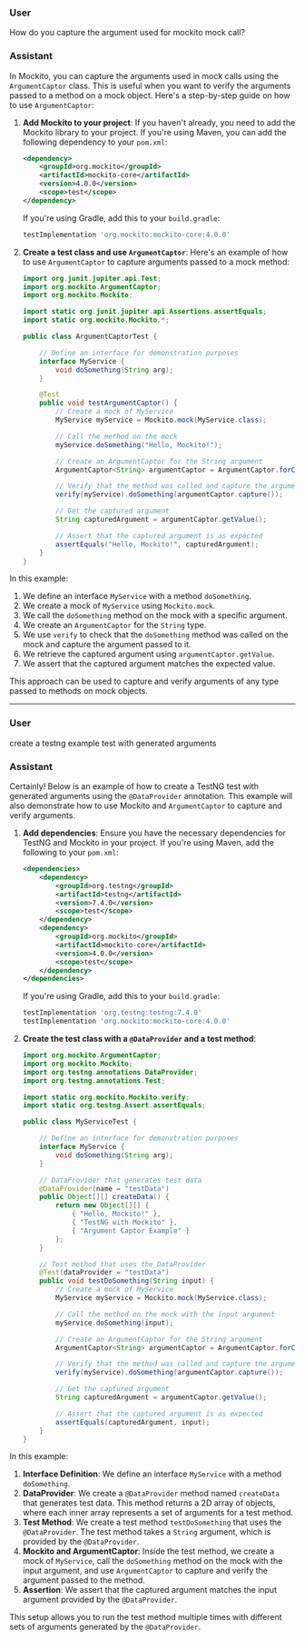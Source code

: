 ### User

How do you capture the argument used for mockito mock call?

### Assistant

In Mockito, you can capture the arguments used in mock calls using the `ArgumentCaptor` class. This is useful when you want to verify the arguments passed to a method on a mock object. Here's a step-by-step guide on how to use `ArgumentCaptor`:

1. **Add Mockito to your project**: If you haven't already, you need to add the Mockito library to your project. If you're using Maven, you can add the following dependency to your `pom.xml`:

    ```xml
    <dependency>
        <groupId>org.mockito</groupId>
        <artifactId>mockito-core</artifactId>
        <version>4.0.0</version>
        <scope>test</scope>
    </dependency>
    ```

    If you're using Gradle, add this to your `build.gradle`:

    ```groovy
    testImplementation 'org.mockito:mockito-core:4.0.0'
    ```

2. **Create a test class and use `ArgumentCaptor`**: Here's an example of how to use `ArgumentCaptor` to capture arguments passed to a mock method:

    ```java
    import org.junit.jupiter.api.Test;
    import org.mockito.ArgumentCaptor;
    import org.mockito.Mockito;

    import static org.junit.jupiter.api.Assertions.assertEquals;
    import static org.mockito.Mockito.*;

    public class ArgumentCaptorTest {

        // Define an interface for demonstration purposes
        interface MyService {
            void doSomething(String arg);
        }

        @Test
        public void testArgumentCaptor() {
            // Create a mock of MyService
            MyService myService = Mockito.mock(MyService.class);

            // Call the method on the mock
            myService.doSomething("Hello, Mockito!");

            // Create an ArgumentCaptor for the String argument
            ArgumentCaptor<String> argumentCaptor = ArgumentCaptor.forClass(String.class);

            // Verify that the method was called and capture the argument
            verify(myService).doSomething(argumentCaptor.capture());

            // Get the captured argument
            String capturedArgument = argumentCaptor.getValue();

            // Assert that the captured argument is as expected
            assertEquals("Hello, Mockito!", capturedArgument);
        }
    }
    ```

In this example:

1. We define an interface `MyService` with a method `doSomething`.
2. We create a mock of `MyService` using `Mockito.mock`.
3. We call the `doSomething` method on the mock with a specific argument.
4. We create an `ArgumentCaptor` for the `String` type.
5. We use `verify` to check that the `doSomething` method was called on the mock and capture the argument passed to it.
6. We retrieve the captured argument using `argumentCaptor.getValue`.
7. We assert that the captured argument matches the expected value.

This approach can be used to capture and verify arguments of any type passed to methods on mock objects.

---

### User

create a testng example test with generated arguments

### Assistant

Certainly! Below is an example of how to create a TestNG test with generated arguments using the `@DataProvider` annotation. This example will also demonstrate how to use Mockito and `ArgumentCaptor` to capture and verify arguments.

1. **Add dependencies**: Ensure you have the necessary dependencies for TestNG and Mockito in your project. If you're using Maven, add the following to your `pom.xml`:

    ```xml
    <dependencies>
        <dependency>
            <groupId>org.testng</groupId>
            <artifactId>testng</artifactId>
            <version>7.4.0</version>
            <scope>test</scope>
        </dependency>
        <dependency>
            <groupId>org.mockito</groupId>
            <artifactId>mockito-core</artifactId>
            <version>4.0.0</version>
            <scope>test</scope>
        </dependency>
    </dependencies>
    ```

    If you're using Gradle, add this to your `build.gradle`:

    ```groovy
    testImplementation 'org.testng:testng:7.4.0'
    testImplementation 'org.mockito:mockito-core:4.0.0'
    ```

2. **Create the test class with a `@DataProvider` and a test method**:

    ```java
    import org.mockito.ArgumentCaptor;
    import org.mockito.Mockito;
    import org.testng.annotations.DataProvider;
    import org.testng.annotations.Test;

    import static org.mockito.Mockito.verify;
    import static org.testng.Assert.assertEquals;

    public class MyServiceTest {

        // Define an interface for demonstration purposes
        interface MyService {
            void doSomething(String arg);
        }

        // DataProvider that generates test data
        @DataProvider(name = "testData")
        public Object[][] createData() {
            return new Object[][] {
                { "Hello, Mockito!" },
                { "TestNG with Mockito" },
                { "Argument Captor Example" }
            };
        }

        // Test method that uses the DataProvider
        @Test(dataProvider = "testData")
        public void testDoSomething(String input) {
            // Create a mock of MyService
            MyService myService = Mockito.mock(MyService.class);

            // Call the method on the mock with the input argument
            myService.doSomething(input);

            // Create an ArgumentCaptor for the String argument
            ArgumentCaptor<String> argumentCaptor = ArgumentCaptor.forClass(String.class);

            // Verify that the method was called and capture the argument
            verify(myService).doSomething(argumentCaptor.capture());

            // Get the captured argument
            String capturedArgument = argumentCaptor.getValue();

            // Assert that the captured argument is as expected
            assertEquals(capturedArgument, input);
        }
    }
    ```

In this example:

1. **Interface Definition**: We define an interface `MyService` with a method `doSomething`.
2. **DataProvider**: We create a `@DataProvider` method named `createData` that generates test data. This method returns a 2D array of objects, where each inner array represents a set of arguments for a test method.
3. **Test Method**: We create a test method `testDoSomething` that uses the `@DataProvider`. The test method takes a `String` argument, which is provided by the `@DataProvider`.
4. **Mockito and ArgumentCaptor**: Inside the test method, we create a mock of `MyService`, call the `doSomething` method on the mock with the input argument, and use `ArgumentCaptor` to capture and verify the argument passed to the method.
5. **Assertion**: We assert that the captured argument matches the input argument provided by the `@DataProvider`.

This setup allows you to run the test method multiple times with different sets of arguments generated by the `@DataProvider`.
